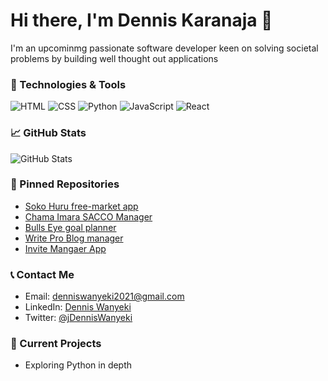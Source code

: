 # Hi there, I'm Dennis Karanaja 👋

I'm an upcominmg passionate software developer keen on solving societal problems by building well thought out applications

### 🔧 Technologies & Tools
![HTML](https://img.shields.io/badge/-HTML5-E34F26?style=flat&logo=html5&logoColor=fff)
![CSS](https://img.shields.io/badge/-CSS3-1572B6?style=flat&logo=css3&logoColor=fff)
![Python](https://img.shields.io/badge/-Python-3776AB?style=flat&logo=python&logoColor=fff)
![JavaScript](https://img.shields.io/badge/-JavaScript-F7DF1E?style=flat&logo=javascript&logoColor=000)
![React](https://img.shields.io/badge/-React-61DAFB?style=flat&logo=react&logoColor=000)

### 📈 GitHub Stats
![GitHub Stats](https://github-readme-stats.vercel.app/api?username=Denniskaranja2023&show_icons=true&theme=tokyonight)


### 📌 Pinned Repositories
- [Soko Huru free-market app](https://github.com/Denniskaranja2023/soko-huru-project)
- [Chama Imara SACCO Manager](https://github.com/Denniskaranja2023/ChamaImara-SACCO-Manager)
- [Bulls Eye goal planner](https://github.com/Denniskaranja2023/BullsEye-goal-planner)
- [Write Pro Blog manager](https://github.com/Denniskaranja2023/Week-3-Code-Challenge)
- [Invite Mangaer App](https://github.com/Denniskaranja2023/Week-2-Code-challenge)

### 📞 Contact Me
- Email: [denniswanyeki2021@gmail.com](mailto:denniswanyeki2021@gmail.com)
- LinkedIn: [Dennis Wanyeki](https://www.linkedin.com/in/denniswanyeki/)
- Twitter: [@jDennisWanyeki](https://x.com/DennisWanyeki)

### 🚀 Current Projects
- Exploring Python in depth
